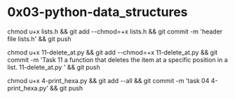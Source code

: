 # 0x03-python-data_structures

chmod u+x lists.h && git add --chmod=+x lists.h && git commit -m 'header file lists.h' && git push


chmod u+x 11-delete_at.py  && git add --chmod=+x 11-delete_at.py  && git commit -m 'Task 11  a function that deletes the item at a specific position in a list. 11-delete_at.py ' && git push

chmod u+x 4-print_hexa.py && git add --all && git commit -m 'task 04 4-print_hexa.py' && git push
